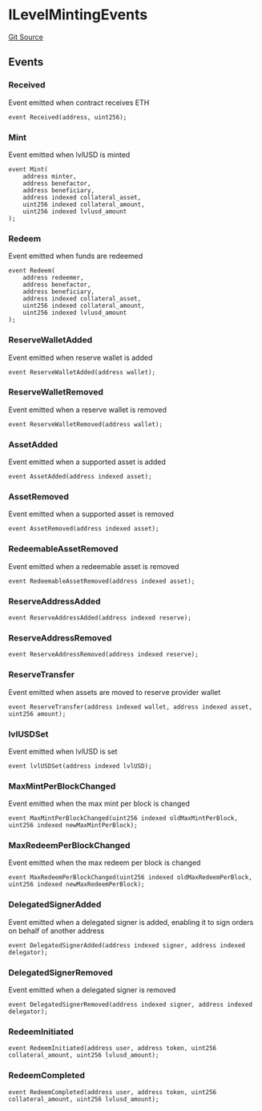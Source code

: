 # ILevelMintingEvents
[Git Source](https://github.com/Level-Money/contracts/blob/cdcafc63c9abdb8c667176cf6dd45d63276ad690/src/v1/interfaces/ILevelMintingEvents.sol)


## Events
### Received
Event emitted when contract receives ETH


```solidity
event Received(address, uint256);
```

### Mint
Event emitted when lvlUSD is minted


```solidity
event Mint(
    address minter,
    address benefactor,
    address beneficiary,
    address indexed collateral_asset,
    uint256 indexed collateral_amount,
    uint256 indexed lvlusd_amount
);
```

### Redeem
Event emitted when funds are redeemed


```solidity
event Redeem(
    address redeemer,
    address benefactor,
    address beneficiary,
    address indexed collateral_asset,
    uint256 indexed collateral_amount,
    uint256 indexed lvlusd_amount
);
```

### ReserveWalletAdded
Event emitted when reserve wallet is added


```solidity
event ReserveWalletAdded(address wallet);
```

### ReserveWalletRemoved
Event emitted when a reserve wallet is removed


```solidity
event ReserveWalletRemoved(address wallet);
```

### AssetAdded
Event emitted when a supported asset is added


```solidity
event AssetAdded(address indexed asset);
```

### AssetRemoved
Event emitted when a supported asset is removed


```solidity
event AssetRemoved(address indexed asset);
```

### RedeemableAssetRemoved
Event emitted when a redeemable asset is removed


```solidity
event RedeemableAssetRemoved(address indexed asset);
```

### ReserveAddressAdded

```solidity
event ReserveAddressAdded(address indexed reserve);
```

### ReserveAddressRemoved

```solidity
event ReserveAddressRemoved(address indexed reserve);
```

### ReserveTransfer
Event emitted when assets are moved to reserve provider wallet


```solidity
event ReserveTransfer(address indexed wallet, address indexed asset, uint256 amount);
```

### lvlUSDSet
Event emitted when lvlUSD is set


```solidity
event lvlUSDSet(address indexed lvlUSD);
```

### MaxMintPerBlockChanged
Event emitted when the max mint per block is changed


```solidity
event MaxMintPerBlockChanged(uint256 indexed oldMaxMintPerBlock, uint256 indexed newMaxMintPerBlock);
```

### MaxRedeemPerBlockChanged
Event emitted when the max redeem per block is changed


```solidity
event MaxRedeemPerBlockChanged(uint256 indexed oldMaxRedeemPerBlock, uint256 indexed newMaxRedeemPerBlock);
```

### DelegatedSignerAdded
Event emitted when a delegated signer is added, enabling it to sign orders on behalf of another address


```solidity
event DelegatedSignerAdded(address indexed signer, address indexed delegator);
```

### DelegatedSignerRemoved
Event emitted when a delegated signer is removed


```solidity
event DelegatedSignerRemoved(address indexed signer, address indexed delegator);
```

### RedeemInitiated

```solidity
event RedeemInitiated(address user, address token, uint256 collateral_amount, uint256 lvlusd_amount);
```

### RedeemCompleted

```solidity
event RedeemCompleted(address user, address token, uint256 collateral_amount, uint256 lvlusd_amount);
```


